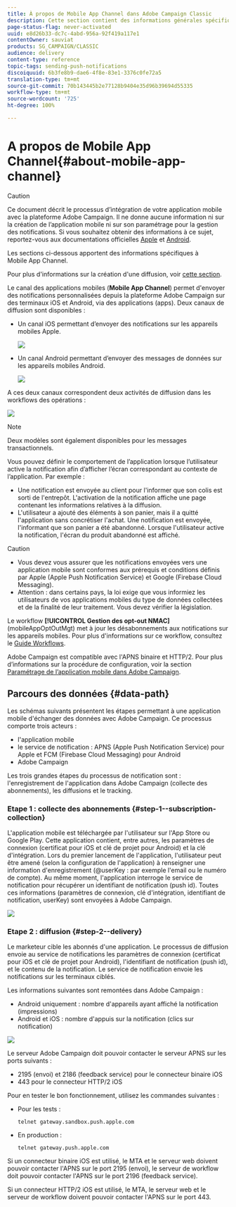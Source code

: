 ```yaml
---
title: À propos de Mobile App Channel dans Adobe Campaign Classic
description: Cette section contient des informations générales spécifiques à Mobile App Channel dans Adobe Campaign Classic.
page-status-flag: never-activated
uuid: e8d26b33-dc7c-4abd-956a-92f419a117e1
contentOwner: sauviat
products: SG_CAMPAIGN/CLASSIC
audience: delivery
content-type: reference
topic-tags: sending-push-notifications
discoiquuid: 6b3fe8b9-dae6-4f8e-83e1-3376c0fe72a5
translation-type: tm+mt
source-git-commit: 70b143445b2e77128b9404e35d96b39694d55335
workflow-type: tm+mt
source-wordcount: '725'
ht-degree: 100%

---
```



# A propos de Mobile App Channel{#about-mobile-app-channel}

>[!CAUTION]
>
>Ce document décrit le processus d’intégration de votre application mobile avec la plateforme Adobe Campaign. Il ne donne aucune information ni sur la création de l’application mobile ni sur son paramétrage pour la gestion des notifications. Si vous souhaitez obtenir des informations à ce sujet, reportez-vous aux documentations officielles [Apple](https://developer.apple.com/) et [Android](https://developer.android.com/index.html).

Les sections ci-dessous apportent des informations spécifiques à Mobile App Channel.

Pour plus d&#39;informations sur la création d&#39;une diffusion, voir [cette section](../../delivery/using/steps-about-delivery-creation-steps.md).

Le canal des applications mobiles (**Mobile App Channel**) permet d&#39;envoyer des notifications personnalisées depuis la plateforme Adobe Campaign sur des terminaux iOS et Android, via des applications (apps). Deux canaux de diffusion sont disponibles :

* Un canal iOS permettant d’envoyer des notifications sur les appareils mobiles Apple.

   ![](assets/nmac_intro_2.png)

* Un canal Android permettant d’envoyer des messages de données sur les appareils mobiles Android.

   ![](assets/nmac_intro_1.png)

A ces deux canaux correspondent deux activités de diffusion dans les workflows des opérations :

![](assets/nmac_intro_3.png)

>[!NOTE]
>
>Deux modèles sont également disponibles pour les messages transactionnels.

Vous pouvez définir le comportement de l’application lorsque l’utilisateur active la notification afin d’afficher l’écran correspondant au contexte de l’application. Par exemple :

* Une notification est envoyée au client pour l&#39;informer que son colis est sorti de l&#39;entrepôt. L&#39;activation de la notification affiche une page contenant les informations relatives à la diffusion.
* L&#39;utilisateur a ajouté des éléments à son panier, mais il a quitté l&#39;application sans concrétiser l&#39;achat. Une notification est envoyée, l&#39;informant que son panier a été abandonné. Lorsque l&#39;utilisateur active la notification, l&#39;écran du produit abandonné est affiché.

>[!CAUTION]
>
>* Vous devez vous assurer que les notifications envoyées vers une application mobile sont conformes aux prérequis et conditions définis par Apple (Apple Push Notification Service) et Google (Firebase Cloud Messaging).
>* Attention : dans certains pays, la loi exige que vous informiez les utilisateurs de vos applications mobiles du type de données collectées et de la finalité de leur traitement. Vous devez vérifier la législation.


Le workflow **[!UICONTROL Gestion des opt-out NMAC]** (mobileAppOptOutMgt) met à jour les désabonnements aux notifications sur les appareils mobiles. Pour plus d&#39;informations sur ce workflow, consultez le [Guide Workflows](../../workflow/using/mobile-app-channel.md).

Adobe Campaign est compatible avec l&#39;APNS binaire et HTTP/2. Pour plus d’informations sur la procédure de configuration, voir la section [Paramétrage de l’application mobile dans Adobe Campaign](../../delivery/using/configuring-the-mobile-application.md).

## Parcours des données {#data-path}

Les schémas suivants présentent les étapes permettant à une application mobile d&#39;échanger des données avec Adobe Campaign. Ce processus comporte trois acteurs :

* l&#39;application mobile
* le service de notification : APNS (Apple Push Notification Service) pour Apple et FCM (Firebase Cloud Messaging) pour Android
* Adobe Campaign

Les trois grandes étapes du processus de notification sont : l&#39;enregistrement de l&#39;application dans Adobe Campaign (collecte des abonnements), les diffusions et le tracking.

### Etape 1 : collecte des abonnements {#step-1--subscription-collection}

L&#39;application mobile est téléchargée par l&#39;utilisateur sur l&#39;App Store ou Google Play. Cette application contient, entre autres, les paramètres de connexion (certificat pour iOS et clé de projet pour Android) et la clé d&#39;intégration. Lors du premier lancement de l&#39;application, l&#39;utilisateur peut être amené (selon la configuration de l&#39;application) à renseigner une information d&#39;enregistrement (@userKey : par exemple l&#39;email ou le numéro de compte). Au même moment, l&#39;application interroge le service de notification pour récupérer un identifiant de notification (push id). Toutes ces informations (paramètres de connexion, clé d&#39;intégration, identifiant de notification, userKey) sont envoyées à Adobe Campaign.

![](assets/nmac_register_view.png)

### Etape 2 : diffusion {#step-2--delivery}

Le marketeur cible les abonnés d&#39;une application. Le processus de diffusion envoie au service de notifications les paramètres de connexion (certificat pour iOS et clé de projet pour Android), l&#39;identifiant de notification (push id), et le contenu de la notification. Le service de notification envoie les notifications sur les terminaux ciblés.

Les informations suivantes sont remontées dans Adobe Campaign :

* Android uniquement : nombre d&#39;appareils ayant affiché la notification (impressions)
* Android et iOS : nombre d&#39;appuis sur la notification (clics sur notification)

![](assets/nmac_delivery_view.png)

Le serveur Adobe Campaign doit pouvoir contacter le serveur APNS sur les ports suivants :

* 2195 (envoi) et 2186 (feedback service) pour le connecteur binaire iOS
* 443 pour le connecteur HTTP/2 iOS

Pour en tester le bon fonctionnement, utilisez les commandes suivantes :

* Pour les tests :

   ```
   telnet gateway.sandbox.push.apple.com
   ```

* En production :

   ```
   telnet gateway.push.apple.com
   ```

Si un connecteur binaire iOS est utilisé, le MTA et le serveur web doivent pouvoir contacter l&#39;APNS sur le port 2195 (envoi), le serveur de workflow doit pouvoir contacter l&#39;APNS sur le port 2196 (feedback service).

Si un connecteur HTTP/2 iOS est utilisé, le MTA, le serveur web et le serveur de workflow doivent pouvoir contacter l&#39;APNS sur le port 443.


